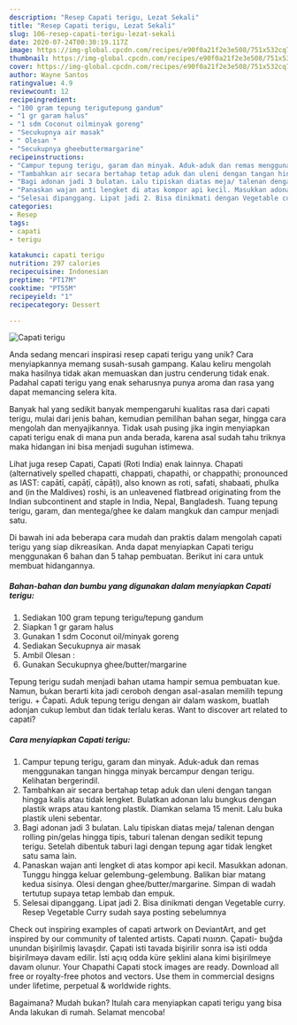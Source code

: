 ```yaml
---
description: "Resep Capati terigu, Lezat Sekali"
title: "Resep Capati terigu, Lezat Sekali"
slug: 106-resep-capati-terigu-lezat-sekali
date: 2020-07-24T00:30:19.117Z
image: https://img-global.cpcdn.com/recipes/e90f0a21f2e3e508/751x532cq70/capati-terigu-foto-resep-utama.jpg
thumbnail: https://img-global.cpcdn.com/recipes/e90f0a21f2e3e508/751x532cq70/capati-terigu-foto-resep-utama.jpg
cover: https://img-global.cpcdn.com/recipes/e90f0a21f2e3e508/751x532cq70/capati-terigu-foto-resep-utama.jpg
author: Wayne Santos
ratingvalue: 4.9
reviewcount: 12
recipeingredient:
- "100 gram tepung terigutepung gandum"
- "1 gr garam halus"
- "1 sdm Coconut oilminyak goreng"
- "Secukupnya air masak"
- " Olesan "
- "Secukupnya gheebuttermargarine"
recipeinstructions:
- "Campur tepung terigu, garam dan minyak. Aduk-aduk dan remas menggunakan tangan hingga minyak bercampur dengan terigu. Kelihatan bergerindil."
- "Tambahkan air secara bertahap tetap aduk dan uleni dengan tangan hingga kalis atau tidak lengket. Bulatkan adonan lalu bungkus dengan plastik wraps atau kantong plastik. Diamkan selama 15 menit. Lalu buka plastik uleni sebentar."
- "Bagi adonan jadi 3 bulatan. Lalu tipiskan diatas meja/ talenan dengan rolling pin/gelas hingga tipis, taburi talenan dengan sedikit tepung terigu. Setelah dibentuk taburi lagi dengan tepung agar tidak lengket satu sama lain."
- "Panaskan wajan anti lengket di atas kompor api kecil. Masukkan adonan. Tunggu hingga keluar gelembung-gelembung. Balikan biar matang kedua sisinya. Olesi dengan ghee/butter/margarine. Simpan di wadah tertutup supaya tetap lembab dan empuk."
- "Selesai dipanggang. Lipat jadi 2. Bisa dinikmati dengan Vegetable curry. Resep Vegetable Curry sudah saya posting sebelumnya"
categories:
- Resep
tags:
- capati
- terigu

katakunci: capati terigu 
nutrition: 297 calories
recipecuisine: Indonesian
preptime: "PT17M"
cooktime: "PT55M"
recipeyield: "1"
recipecategory: Dessert

---
```



![Capati terigu](https://img-global.cpcdn.com/recipes/e90f0a21f2e3e508/751x532cq70/capati-terigu-foto-resep-utama.jpg)

Anda sedang mencari inspirasi resep capati terigu yang unik? Cara menyiapkannya memang susah-susah gampang. Kalau keliru mengolah maka hasilnya tidak akan memuaskan dan justru cenderung tidak enak. Padahal capati terigu yang enak seharusnya punya aroma dan rasa yang dapat memancing selera kita.

Banyak hal yang sedikit banyak mempengaruhi kualitas rasa dari capati terigu, mulai dari jenis bahan, kemudian pemilihan bahan segar, hingga cara mengolah dan menyajikannya. Tidak usah pusing jika ingin menyiapkan capati terigu enak di mana pun anda berada, karena asal sudah tahu triknya maka hidangan ini bisa menjadi suguhan istimewa.

Lihat juga resep Capati, Capati (Roti India) enak lainnya. Chapati (alternatively spelled chapatti, chappati, chapathi, or chappathi; pronounced as IAST: capātī, capāṭī, cāpāṭi), also known as roti, safati, shabaati, phulka and (in the Maldives) roshi, is an unleavened flatbread originating from the Indian subcontinent and staple in India, Nepal, Bangladesh. Tuang tepung terigu, garam, dan mentega/ghee ke dalam mangkuk dan campur menjadi satu.


Di bawah ini ada beberapa cara mudah dan praktis dalam mengolah capati terigu yang siap dikreasikan. Anda dapat menyiapkan Capati terigu menggunakan 6 bahan dan 5 tahap pembuatan. Berikut ini cara untuk membuat hidangannya.

<!--inarticleads1-->

##### Bahan-bahan dan bumbu yang digunakan dalam menyiapkan Capati terigu:

1. Sediakan 100 gram tepung terigu/tepung gandum
1. Siapkan 1 gr garam halus
1. Gunakan 1 sdm Coconut oil/minyak goreng
1. Sediakan Secukupnya air masak
1. Ambil  Olesan :
1. Gunakan Secukupnya ghee/butter/margarine


Tepung terigu sudah menjadi bahan utama hampir semua pembuatan kue. Namun, bukan berarti kita jadi ceroboh dengan asal-asalan memilih tepung terigu. + Čapati. Aduk tepung terigu dengan air dalam waskom, buatlah adonjan cukup lembut dan tidak terlalu keras. Want to discover art related to capati? 

<!--inarticleads2-->

##### Cara menyiapkan Capati terigu:

1. Campur tepung terigu, garam dan minyak. Aduk-aduk dan remas menggunakan tangan hingga minyak bercampur dengan terigu. Kelihatan bergerindil.
1. Tambahkan air secara bertahap tetap aduk dan uleni dengan tangan hingga kalis atau tidak lengket. Bulatkan adonan lalu bungkus dengan plastik wraps atau kantong plastik. Diamkan selama 15 menit. Lalu buka plastik uleni sebentar.
1. Bagi adonan jadi 3 bulatan. Lalu tipiskan diatas meja/ talenan dengan rolling pin/gelas hingga tipis, taburi talenan dengan sedikit tepung terigu. Setelah dibentuk taburi lagi dengan tepung agar tidak lengket satu sama lain.
1. Panaskan wajan anti lengket di atas kompor api kecil. Masukkan adonan. Tunggu hingga keluar gelembung-gelembung. Balikan biar matang kedua sisinya. Olesi dengan ghee/butter/margarine. Simpan di wadah tertutup supaya tetap lembab dan empuk.
1. Selesai dipanggang. Lipat jadi 2. Bisa dinikmati dengan Vegetable curry. Resep Vegetable Curry sudah saya posting sebelumnya


Check out inspiring examples of capati artwork on DeviantArt, and get inspired by our community of talented artists. Capati תמונות. Çapati- buğda unundan bişirilmiş lavaşdır. Çapati isti tavada bişirilir sonra isə isti odda bişirilməyə davam edilir. İsti açıq odda küre şeklini alana kimi bişirilmeye davam olunur. Your Chapathi Capati stock images are ready. Download all free or royalty-free photos and vectors. Use them in commercial designs under lifetime, perpetual &amp; worldwide rights. 

Bagaimana? Mudah bukan? Itulah cara menyiapkan capati terigu yang bisa Anda lakukan di rumah. Selamat mencoba!
